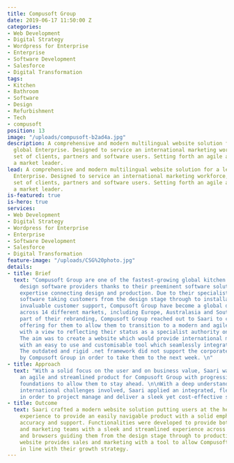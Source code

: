 ```yaml
---
title: Compusoft Group
date: 2019-06-17 11:50:00 Z
categories:
- Web Development
- Digital Strategy
- Wordpress for Enterprise
- Enterprise
- Software Development
- Salesforce
- Digital Transformation
tags:
- Kitchen
- Bathroom
- Software
- Design
- Refurbishment
- Tech
- compusoft
position: 13
image: "/uploads/compusoft-b2ad4a.jpg"
description: A comprehensive and modern multilingual website solution for a leading
  global Enterprise. Designed to service an international marketing workforce, a diverse
  set of clients, partners and software users. Setting forth an agile approach for
  a market leader.
lead: A comprehensive and modern multilingual website solution for a leading global
  Enterprise. Designed to service an international marketing workforce, a diverse
  set of clients, partners and software users. Setting forth an agile approach for
  a market leader.
is-featured: true
is-hero: true
services:
- Web Development
- Digital Strategy
- Wordpress for Enterprise
- Enterprise
- Software Development
- Salesforce
- Digital Transformation
feature-image: "/uploads/CSG%20photo.jpg"
details:
- title: Brief
  text: "Compusoft Group are one of the fastest-growing global kitchen and bathroom
    design software providers thanks to their preeminent software solutions and exceptional
    expertise connecting design and production. Due to their specialist integrated
    software taking customers from the design stage through to installation and their
    invaluable customer support, Compusoft Group have become a global design authority
    across 14 different markets, including Europe, Australasia and South Africa. \n\nAs
    part of their rebranding, Compusoft Group reached out to Saari to create a website
    offering for them to allow them to transition to a modern and agile infrastructure
    with a view to reflecting their status as a specialist authority on software solutions.
    The aim was to create a website which would provide international marketing teams
    with an easy to use and customisable tool which seamlessly integrates with Salesforce.
    The outdated and rigid .net framework did not support the corporate vision required
    by Compusoft Group in order to take them to the next week. \n"
- title: Approach
  text: "With a solid focus on the user and on business value, Saari was able to create
    an agile and streamlined product for Compusoft Group with progressive technological
    foundations to allow them to stay ahead. \n\nWith a deep understanding of the
    international challenges involved, Saari applied an integrated, flexible approach
    in order to project manage and deliver a sleek yet cost-effective solution. \n"
- title: Outcome
  text: Saari crafted a modern website solution putting users at the heart of the
    experience to provide an easily navigable product with a solid emphasis on data
    accuracy and support. Functionalities were developed to provide both end-users
    and marketing teams with a sleek and streamlined experience across all devices
    and browsers guiding them from the design stage through to production. The new
    website provides sales and marketing with a tool to allow Compusoft Group to scale
    in line with their growth strategy.
---
```


